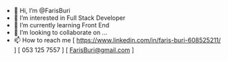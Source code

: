 - 👋 Hi, I’m @FarisBuri
- 👀 I’m interested in Full Stack Developer 
- 🌱 I’m currently learning Front End
- 💞️ I’m looking to collaborate on ...
- 📫 How to reach me [ https://www.linkedin.com/in/faris-buri-608525211/ ] [ 053 125 7557 ] [ FarisBuri@gmail.com ]
 
<!---
FarisBuri/FarisBuri is a ✨ special ✨ repository because its `README.md` (this file) appears on your GitHub profile.
You can click the Preview link to take a look at your changes.
--->
